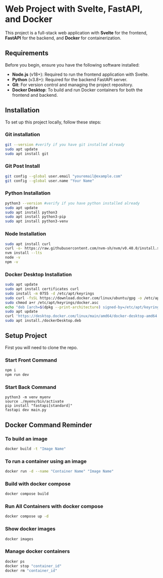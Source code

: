 # Web Project with Svelte, FastAPI, and Docker

This project is a full-stack web application with **Svelte** for the frontend, **FastAPI** for the backend, and **Docker** for containerization. 

## Requirements

Before you begin, ensure you have the following software installed:

- **Node.js** (v18+): Required to run the frontend application with Svelte.
- **Python** (v3.8+): Required for the backend FastAPI server.
- **Git**: For version control and managing the project repository.
- **Docker Desktop**: To build and run Docker containers for both the frontend and backend.

## Installation

To set up this project locally, follow these steps:

### Git installation

```bash
git --version #verify if you have git installed already
sudo apt update
sudo apt install git
```

### Git Post Install

```bash
git config --global user.email "youremail@example.com"
git config --global user.name "Your Name"
```

### Python Installation

```bash
python3 --version #verify if you have python installed already
sudo apt update
sudo apt install python3
sudo apt install python3-pip
sudo apt install python3-venv
```

### Node Installation

```bash
sudo apt install curl
curl -o- https://raw.githubusercontent.com/nvm-sh/nvm/v0.40.0/install.sh | bash
nvm install --lts
node -v
npm -v
```

### Docker Desktop Installation

```bash
sudo apt update
sudo apt install certificates curl
sudo install -m 0755 -d /etc/apt/keyrings
sudo curl -fsSL https://download.docker.com/linux/ubuntu/gpg -o /etc/apt/keyrings/docker.asc
sudo chmod a+r /etc/apt/keyrings/docker.asc
echo "deb [arch=$(dpkg --print-architecture) signed-by=/etc/apt/keyrings/docker.asc] https://download.docker.com/linux/ubuntu $(. /etc/os-release && echo "$VERSION_CODENAME") stable" | sudo tee /etc/apt/sources.list.d/docker.list > /dev/null
sudo apt update
curl 'https://desktop.docker.com/linux/main/amd64/docker-desktop-amd64.deb?utm_source=docker&utm_medium=webreferral&utm_campaign=docs-driven-download-linux-amd64' -o dockerDesktop.deb #If downloading the .deb via cli do not work go directly to the link with your browser
sudo apt install./dockerDesktop.deb
```

## Setup Project

First you will need to clone the repo.

### Start Front Command

```bash
npm i
npm run dev
```

### Start Back Command
```
python3 -m venv myenv
source ./myenv/bin/activate
pip install "fastapi[standard]"
fastapi dev main.py
```

## Docker Command Reminder

### To build an image

```bash
docker build -t "Image Name"
```

### To run a container using an image

```bash
docker run -d --name "Container Name" "Image Name"
```

### Build with docker compose

```bash
docker compose build
```

### Run All Containers with docker compose

```bash
docker compose up -d
```

### Show docker images
```bash
docker images
```

### Manage docker containers
```bash
docker ps
docker stop "container_id"
docker rm "container_id"
```

